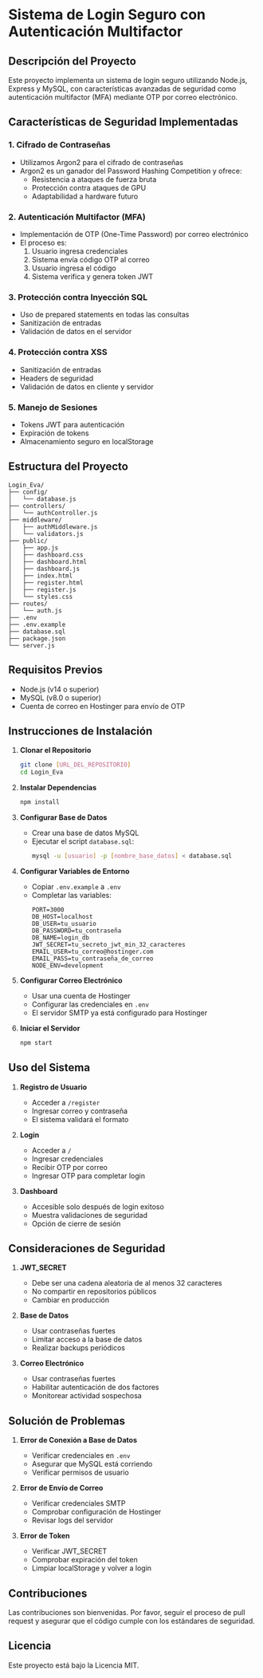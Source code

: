 # Sistema de Login Seguro con Autenticación Multifactor

## Descripción del Proyecto

Este proyecto implementa un sistema de login seguro utilizando Node.js, Express y MySQL, con características avanzadas de seguridad como autenticación multifactor (MFA) mediante OTP por correo electrónico.

## Características de Seguridad Implementadas

### 1. Cifrado de Contraseñas

- Utilizamos Argon2 para el cifrado de contraseñas
- Argon2 es un ganador del Password Hashing Competition y ofrece:
  - Resistencia a ataques de fuerza bruta
  - Protección contra ataques de GPU
  - Adaptabilidad a hardware futuro

### 2. Autenticación Multifactor (MFA)

- Implementación de OTP (One-Time Password) por correo electrónico
- El proceso es:
  1. Usuario ingresa credenciales
  2. Sistema envía código OTP al correo
  3. Usuario ingresa el código
  4. Sistema verifica y genera token JWT

### 3. Protección contra Inyección SQL

- Uso de prepared statements en todas las consultas
- Sanitización de entradas
- Validación de datos en el servidor

### 4. Protección contra XSS

- Sanitización de entradas
- Headers de seguridad
- Validación de datos en cliente y servidor

### 5. Manejo de Sesiones

- Tokens JWT para autenticación
- Expiración de tokens
- Almacenamiento seguro en localStorage

## Estructura del Proyecto

```
Login_Eva/
├── config/
│   └── database.js
├── controllers/
│   └── authController.js
├── middleware/
│   ├── authMiddleware.js
│   └── validators.js
├── public/
│   ├── app.js
│   ├── dashboard.css
│   ├── dashboard.html
│   ├── dashboard.js
│   ├── index.html
│   ├── register.html
│   ├── register.js
│   └── styles.css
├── routes/
│   └── auth.js
├── .env
├── .env.example
├── database.sql
├── package.json
└── server.js
```

## Requisitos Previos

- Node.js (v14 o superior)
- MySQL (v8.0 o superior)
- Cuenta de correo en Hostinger para envío de OTP

## Instrucciones de Instalación

1. **Clonar el Repositorio**

   ```bash
   git clone [URL_DEL_REPOSITORIO]
   cd Login_Eva
   ```

2. **Instalar Dependencias**

   ```bash
   npm install
   ```

3. **Configurar Base de Datos**

   - Crear una base de datos MySQL
   - Ejecutar el script `database.sql`:
     ```bash
     mysql -u [usuario] -p [nombre_base_datos] < database.sql
     ```

4. **Configurar Variables de Entorno**

   - Copiar `.env.example` a `.env`
   - Completar las variables:
     ```
     PORT=3000
     DB_HOST=localhost
     DB_USER=tu_usuario
     DB_PASSWORD=tu_contraseña
     DB_NAME=login_db
     JWT_SECRET=tu_secreto_jwt_min_32_caracteres
     EMAIL_USER=tu_correo@hostinger.com
     EMAIL_PASS=tu_contraseña_de_correo
     NODE_ENV=development
     ```

5. **Configurar Correo Electrónico**

   - Usar una cuenta de Hostinger
   - Configurar las credenciales en `.env`
   - El servidor SMTP ya está configurado para Hostinger

6. **Iniciar el Servidor**
   ```bash
   npm start
   ```

## Uso del Sistema

1. **Registro de Usuario**

   - Acceder a `/register`
   - Ingresar correo y contraseña
   - El sistema validará el formato

2. **Login**

   - Acceder a `/`
   - Ingresar credenciales
   - Recibir OTP por correo
   - Ingresar OTP para completar login

3. **Dashboard**
   - Accesible solo después de login exitoso
   - Muestra validaciones de seguridad
   - Opción de cierre de sesión

## Consideraciones de Seguridad

1. **JWT_SECRET**

   - Debe ser una cadena aleatoria de al menos 32 caracteres
   - No compartir en repositorios públicos
   - Cambiar en producción

2. **Base de Datos**

   - Usar contraseñas fuertes
   - Limitar acceso a la base de datos
   - Realizar backups periódicos

3. **Correo Electrónico**
   - Usar contraseñas fuertes
   - Habilitar autenticación de dos factores
   - Monitorear actividad sospechosa

## Solución de Problemas

1. **Error de Conexión a Base de Datos**

   - Verificar credenciales en `.env`
   - Asegurar que MySQL está corriendo
   - Verificar permisos de usuario

2. **Error de Envío de Correo**

   - Verificar credenciales SMTP
   - Comprobar configuración de Hostinger
   - Revisar logs del servidor

3. **Error de Token**
   - Verificar JWT_SECRET
   - Comprobar expiración del token
   - Limpiar localStorage y volver a login

## Contribuciones

Las contribuciones son bienvenidas. Por favor, seguir el proceso de pull request y asegurar que el código cumple con los estándares de seguridad.

## Licencia

Este proyecto está bajo la Licencia MIT.
